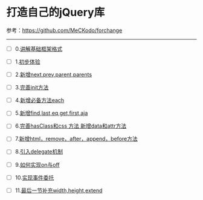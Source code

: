 # 打造自己的jQuery库

参考：https://github.com/MeCKodo/forchange

---

- [ ] 0.[讲解基础框架格式](lesson-0)
- [ ] 1.[初步体验](lesson-1)
- [ ] 2.[新增next,prev,parent,parents](lesson-1)
- [ ] 3.[完善init方法](lesson-1)
- [ ] 4.[新增必备方法each](lesson-1)
- [ ] 5.[新增find,last,eq,get,first,aja ](lesson-1)
- [ ] 6.[完善hasClass和css 方法 新增data和attr方法](lesson-1)
- [ ] 7.[新增html，remove，after，append，before方法](lesson-1)
- [ ] 8.[引入delegate机制](lesson-1)
- [ ] 9.[如何实现on与off](lesson-1)
- [ ] 10.[实现事件委托](lesson-1)
- [ ] 11.[最后一节补充width,height,extend](lesson-1)

